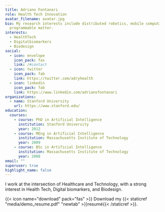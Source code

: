 ```yaml
---
title: Adriano Fontanari
role: Health Tech Innovation
avatar_filename: avatar.jpg
bio: My research interests include distributed robotics, mobile computing and
  programmable matter.
interests:
  - HealthTech
  - Digitalbiomarkers
  - Biodesign
social:
  - icon: envelope
    icon_pack: fas
    link: /#contact
  - icon: twitter
    icon_pack: fab
    link: https://twitter.com/adryhealth
  - icon: linkedin
    icon_pack: fab
    link: https://www.linkedin.com/adrianofontanari
organizations:
  - name: Stanford University
    url: https://www.stanford.edu/
education:
  courses:
    - course: PhD in Artificial Intelligence
      institution: Stanford University
      year: 2012
    - course: MEng in Artificial Intelligence
      institution: Massachusetts Institute of Technology
      year: 2009
    - course: BSc in Artificial Intelligence
      institution: Massachusetts Institute of Technology
      year: 2008
email: ""
superuser: true
highlight_name: false
---
```

I work at the intersection of Healthcare and Technology, with a strong interest in Health Tech, Digital biomarkers, and Biodesign. 

{{< icon name="download" pack="fas" >}} Download my {{< staticref "media/demo_resume.pdf" "newtab" >}}resumé{{< /staticref >}}.